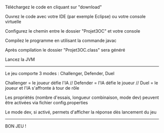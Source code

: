 Téléchargez le code en cliquant sur "download"

Ouvrez le code avec votre IDE (par exemple Eclipse) ou votre console virtuelle

Configurez le chemin entre le dossier "Projet3OC" et votre console

Compilez le programme en utilisant la commande javac 

Après compilation le dossier "Projet3OC.class" sera généré

Lancez la JVM

-----------------------------------------------------------------------------------
Le jeu comporte 3 modes : Challenger, Defender, Duel

Challenger = le joueur défie l'IA //
Defender = l'IA défie le joueur // 
Duel = le joueur et l'IA s'affronte à tour de rôle

Les propriétés (nombre d'essais, longueur combinaison, mode dev) peuvent être activées via fichier config.properties

Le mode dev, si activé, permets d'afficher la réponse dès lancement du jeu

------------------------------------------------------------------------------------
BON JEU !






